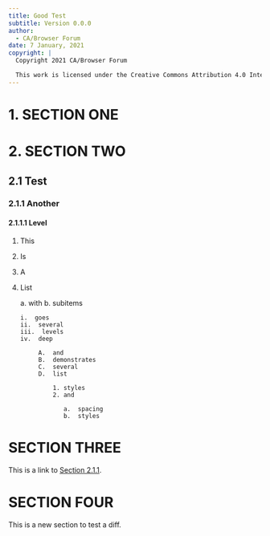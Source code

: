 ```yaml
---
title: Good Test
subtitle: Version 0.0.0
author:
  - CA/Browser Forum
date: 7 January, 2021
copyright: |
  Copyright 2021 CA/Browser Forum

  This work is licensed under the Creative Commons Attribution 4.0 International license.
---
```


# 1. SECTION ONE

# 2. SECTION TWO

## 2.1 Test

### 2.1.1 Another

#### 2.1.1.1 Level

1. This
2. Is
3. A
4. List

   a.  with
   b.  subitems

       i.  goes
       ii.  several
       iii.  levels
       iv.  deep

            A.  and
            B.  demonstrates
            C.  several
            D.  list

                1. styles
                2. and

                   a.  spacing
                   b.  styles

# SECTION THREE

This is a link to [Section 2.1.1](#another).

# SECTION FOUR

This is a new section to test a diff.
